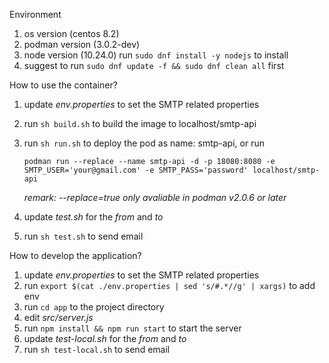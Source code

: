 Environment

1. os version (centos 8.2)
2. podman version (3.0.2-dev)
3. node version (10.24.0) run `sudo dnf install -y nodejs` to install
4. suggest to run `sudo dnf update -f && sudo dnf clean all` first


How to use the container?

1. update *env.properties* to set the SMTP related properties
2. run `sh build.sh` to build the image to localhost/smtp-api
3. run `sh run.sh` to deploy the pod as name: smtp-api, or run
   
   `
   podman run --replace --name smtp-api -d -p 18080:8080 -e SMTP_USER='your@gmail.com' -e SMTP_PASS='password' localhost/smtp-api
   `
   
   *remark: --replace=true only avaliable in podman v2.0.6 or later*
4. update *test.sh* for the *from* and *to*
5. run `sh test.sh` to send email


How to develop the application?

1. update *env.properties* to set the SMTP related properties
2. run `export $(cat ./env.properties | sed 's/#.*//g' | xargs)` to add env
3. run `cd app` to the project directory
4. edit *src/server.js*
5. run `npm install && npm run start` to start the server
6. update *test-local.sh* for the *from* and *to*
7. run `sh test-local.sh` to send email
